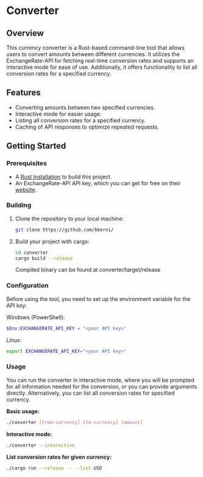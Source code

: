 # Converter

## Overview
This currency converter is a Rust-based command-line tool that allows users to convert amounts between different currencies. It utilizes the ExchangeRate-API for fetching real-time conversion rates and supports an interactive mode for ease of use. Additionally, it offers functionality to list all conversion rates for a specified currency.

## Features
- Converting amounts between two specified currencies.
- Interactive mode for easier usage.
- Listing all conversion rates for a specified currency.
- Caching of API responses to optimize repeated requests.

## Getting Started
### Prerequisites
- A [Rust Installation](https://www.rust-lang.org/learn/get-started) to build this project.
- An ExchangeRate-API API key, which you can get for free on their [website](https://www.exchangerate-api.com/).

### Building
1. Clone the repository to your local machine:
   ```bash
   git clone https://github.com/bberni/
2. Build your project with cargo:
    ```bash
    cd converter
    cargo build --release
    ```
    Compiled binary can be found at converter/target/release
### Configuration
Before using the tool, you need to set up the environment variable for the API key:

Windows (PowerShell):
```powershell
$Env:EXCHANGERATE_API_KEY = "<your API key>"
```
Linux: 
```bash
export EXCHANGERATE_API_KEY="<your API key>"
```
### Usage
You can run the converter in interactive mode, where you will be prompted for all information needed for the conversion, or you can provide arguments directly. Alternatively, you can list all conversion rates for specified currency.

**Basic usage:**
```bash
./converter [from-currency] [to-currency] [amount]
```
**Interactive mode:**
```bash 
./converter --interactive
```
**List conversion rates for given currency:**
```bash 
./cargo run --release -- --list USD
```
